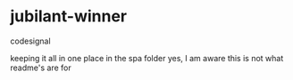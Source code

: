 # jubilant-winner
codesignal

keeping it all in one place
in the spa folder
yes, I am aware this is not what readme's are for
